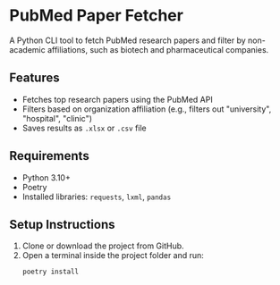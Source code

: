 # PubMed Paper Fetcher

A Python CLI tool to fetch PubMed research papers and filter by non-academic affiliations, such as biotech and pharmaceutical companies.

## Features
- Fetches top research papers using the PubMed API
- Filters based on organization affiliation (e.g., filters out "university", "hospital", "clinic")
- Saves results as `.xlsx` or `.csv` file

## Requirements
- Python 3.10+
- Poetry
- Installed libraries: `requests`, `lxml`, `pandas`

## Setup Instructions

1. Clone or download the project from GitHub.
2. Open a terminal inside the project folder and run:
   ```bash
   poetry install

